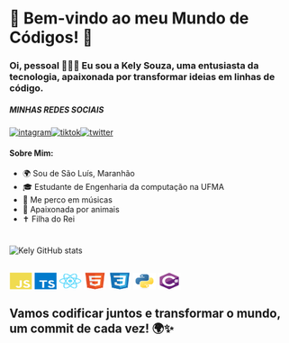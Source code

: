 # 🚀 Bem-vindo ao meu Mundo de Códigos! 🚀

### Oi, pessoal 🙋🏻‍♀️ Eu sou a Kely Souza, uma entusiasta da tecnologia, apaixonada por transformar ideias em linhas de código.

##### MINHAS REDES SOCIAIS
[![intagram]( 	https://img.shields.io/badge/Instagram-E4405F?style=for-the-badge&logo=instagram&logoColor=white)](https://www.instagram.com/kelyazuos/)[![tiktok]( 	 	https://img.shields.io/badge/TikTok-000000?style=for-the-badge&logo=tiktok&logoColor=white)](https://www.tiktok.com/@kelyazuos?_t=8h9Aub7fl37&_r=1)[![twitter]( 	https://img.shields.io/badge/Twitter-1DA1F2?style=for-the-badge&logo=twitter&logoColor=white)](https://twitter.com/kelyazuos)

 #### Sobre Mim:
* 🌍 Sou de São Luís, Maranhão
* 🎓 Estudante de Engenharia da computação na UFMA
* 🎵 Me perco em músicas
* 🐶 Apaixonada por animais 
* ✝️ Filha do Rei

 #


![Kely GitHub stats](https://github-readme-stats.vercel.app/api?username=kelyazuos&show_icons=true&theme=radical)

<div style="display: inline_block"><br>
 
  <img align="center" alt="kely-Js" height="30" width="40" src="https://raw.githubusercontent.com/devicons/devicon/master/icons/javascript/javascript-plain.svg">
  <img align="center" alt="kely-Ts" height="30" width="40" src="https://raw.githubusercontent.com/devicons/devicon/master/icons/typescript/typescript-plain.svg">
  <img align="center" alt="kely-React" height="30" width="40" src="https://raw.githubusercontent.com/devicons/devicon/master/icons/react/react-original.svg">
  <img align="center" alt="kely-HTML" height="30" width="40" src="https://raw.githubusercontent.com/devicons/devicon/master/icons/html5/html5-original.svg">
  <img align="center" alt="kely-CSS" height="30" width="40" src="https://raw.githubusercontent.com/devicons/devicon/master/icons/css3/css3-original.svg">
  <img align="center" alt="kely-Python" height="30" width="40" src="https://raw.githubusercontent.com/devicons/devicon/master/icons/python/python-original.svg">
  <img align="center" alt="kely-Csharp" height="30" width="40" src="https://raw.githubusercontent.com/devicons/devicon/master/icons/csharp/csharp-original.svg">


## Vamos codificar juntos e transformar o mundo, um commit de cada vez! 🌍✨
